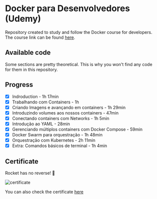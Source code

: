 # Docker para Desenvolvedores (Udemy)

Repository created to study and follow the Docker course for developers. The course link can be found [here](https://www.udemy.com/course/docker-para-desenvolvedores-com-docker-swarm-e-kubernetes/).

## Available code

Some sections are pretty theoretical. This is why you won't find any code for them in this repository.

## Progress

- [x] Indroduction - 1h 17min
- [x] Trabalhando com Containers - 1h
- [x] Criando Imagens e avançando em containers - 1h 29min
- [x] Introduzindo volumes aos nossos containers - 47min
- [x] Conectando containers com Networks - 1h 5min
- [x] Introdução ao YAML - 28min
- [x] Gerenciando múltiplos containers com Docker Compose - 59min
- [x] Docker Swarm para orquestração - 1h 48min
- [x] Orquestração com Kubernetes - 2h 11min
- [x] Extra: Comandos básicos de terminal - 1h 4min

## Certificate

Rocket has no reverse! :rocket:

![certificate](https://udemy-certificate.s3.amazonaws.com/image/UC-e938e9f7-fd1e-4596-a353-b8ce93f1cbde.jpg?v=1620449379000)

You can also check the certificate [here](https://www.udemy.com/certificate/UC-e938e9f7-fd1e-4596-a353-b8ce93f1cbde/)

